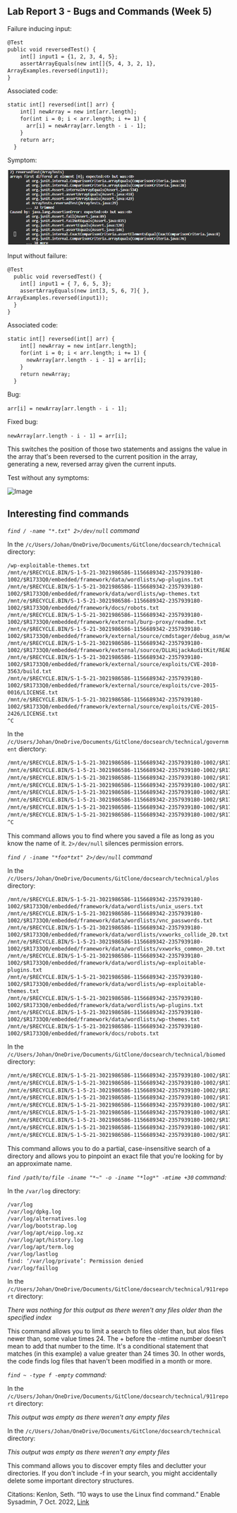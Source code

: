 ## Lab Report 3 - Bugs and Commands (Week 5)

Failure inducing input:
```
@Test
public void reversedTest() {
    int[] input1 = {1, 2, 3, 4, 5};
    assertArrayEquals(new int[]{5, 4, 3, 2, 1}, ArrayExamples.reversed(input1));
}
```
Associated code:
```
static int[] reversed(int[] arr) {
    int[] newArray = new int[arr.length];
    for(int i = 0; i < arr.length; i += 1) {
      arr[i] = newArray[arr.length - i - 1];
    }
    return arr;
  }
```

Symptom:

![Image](Symptom.png)

Input without failure:
```
@Test
  public void reversedTest() {
    int[] input1 = { 7, 6, 5, 3};
    assertArrayEquals(new int[3, 5, 6, 7]{ }, ArrayExamples.reversed(input1));
  }
}
```

Associated code:
```
static int[] reversed(int[] arr) {
    int[] newArray = new int[arr.length];
    for(int i = 0; i < arr.length; i += 1) {
      newArray[arr.length - i - 1] = arr[i];
    }
    return newArray;
  }
```
Bug:

```arr[i] = newArray[arr.length - i - 1];```

Fixed bug:

```newArray[arr.length - i - 1] = arr[i];```

This switches the position of those two statements and assigns the value in the array that's been reversed to the current position in the array, generating a new, reversed array given the current inputs.

Test without any symptoms:

![Image](no_symptoms.png)


## Interesting find commands
*```find / -name "*.txt" 2>/dev/null``` command* 

In the ```/c/Users/Johan/OneDrive/Documents/GitClone/docsearch/technical``` directory:
```
/wp-exploitable-themes.txt
/mnt/e/$RECYCLE.BIN/S-1-5-21-3021986586-1156689342-2357939180-1002/$R1733Q0/embedded/framework/data/wordlists/wp-plugins.txt
/mnt/e/$RECYCLE.BIN/S-1-5-21-3021986586-1156689342-2357939180-1002/$R1733Q0/embedded/framework/data/wordlists/wp-themes.txt
/mnt/e/$RECYCLE.BIN/S-1-5-21-3021986586-1156689342-2357939180-1002/$R1733Q0/embedded/framework/docs/robots.txt
/mnt/e/$RECYCLE.BIN/S-1-5-21-3021986586-1156689342-2357939180-1002/$R1733Q0/embedded/framework/external/burp-proxy/readme.txt
/mnt/e/$RECYCLE.BIN/S-1-5-21-3021986586-1156689342-2357939180-1002/$R1733Q0/embedded/framework/external/source/cmdstager/debug_asm/woop.txt
/mnt/e/$RECYCLE.BIN/S-1-5-21-3021986586-1156689342-2357939180-1002/$R1733Q0/embedded/framework/external/source/DLLHijackAuditKit/README.txt
/mnt/e/$RECYCLE.BIN/S-1-5-21-3021986586-1156689342-2357939180-1002/$R1733Q0/embedded/framework/external/source/exploits/CVE-2010-3563/build.txt
/mnt/e/$RECYCLE.BIN/S-1-5-21-3021986586-1156689342-2357939180-1002/$R1733Q0/embedded/framework/external/source/exploits/cve-2015-0016/LICENSE.txt
/mnt/e/$RECYCLE.BIN/S-1-5-21-3021986586-1156689342-2357939180-1002/$R1733Q0/embedded/framework/external/source/exploits/CVE-2015-2426/LICENSE.txt
^C
```
In the ```/c/Users/Johan/OneDrive/Documents/GitClone/docsearch/technical/government``` dierctory:
```e/pxesploit/regeditor/README.txt
/mnt/e/$RECYCLE.BIN/S-1-5-21-3021986586-1156689342-2357939180-1002/$R1733Q0/embedded/framework/external/source/shellcode/windows/speech/COPYRIGHT.txt
/mnt/e/$RECYCLE.BIN/S-1-5-21-3021986586-1156689342-2357939180-1002/$R1733Q0/embedded/framework/external/source/vncdll/vncdll/LICENSE.txt
/mnt/e/$RECYCLE.BIN/S-1-5-21-3021986586-1156689342-2357939180-1002/$R1733Q0/embedded/framework/external/source/vncdll/winvnc/COPYING.txt
/mnt/e/$RECYCLE.BIN/S-1-5-21-3021986586-1156689342-2357939180-1002/$R1733Q0/embedded/framework/external/source/vncdll/winvnc/LICENCE.txt
/mnt/e/$RECYCLE.BIN/S-1-5-21-3021986586-1156689342-2357939180-1002/$R1733Q0/embedded/framework/external/source/vncdll/winvnc/zlib/algorithm.txt
/mnt/e/$RECYCLE.BIN/S-1-5-21-3021986586-1156689342-2357939180-1002/$R1733Q0/embedded/framework/kubernetes/meterpreter/templates/NOTES.txt
/mnt/e/$RECYCLE.BIN/S-1-5-21-3021986586-1156689342-2357939180-1002/$R1733Q0/embedded/framework/lib/anemone/docs/LICENSE.txt
/mnt/e/$RECYCLE.BIN/S-1-5-21-3021986586-1156689342-2357939180-1002/$R1733Q0/embedded/framework/lib/anemone/docs/MODIFIED.txt
^C
```
This command allows you to find where you saved a file as long as  you know the name of it. ```2>/dev/null```  silences permission errors.


*```find / -iname "*foo*txt" 2>/dev/null``` command*

In the ```/c/Users/Johan/OneDrive/Documents/GitClone/docsearch/technical/plos``` directory: 
```
/mnt/e/$RECYCLE.BIN/S-1-5-21-3021986586-1156689342-2357939180-1002/$R1733Q0/embedded/framework/data/wordlists/unix_users.txt
/mnt/e/$RECYCLE.BIN/S-1-5-21-3021986586-1156689342-2357939180-1002/$R1733Q0/embedded/framework/data/wordlists/vnc_passwords.txt
/mnt/e/$RECYCLE.BIN/S-1-5-21-3021986586-1156689342-2357939180-1002/$R1733Q0/embedded/framework/data/wordlists/vxworks_collide_20.txt
/mnt/e/$RECYCLE.BIN/S-1-5-21-3021986586-1156689342-2357939180-1002/$R1733Q0/embedded/framework/data/wordlists/vxworks_common_20.txt
/mnt/e/$RECYCLE.BIN/S-1-5-21-3021986586-1156689342-2357939180-1002/$R1733Q0/embedded/framework/data/wordlists/wp-exploitable-plugins.txt
/mnt/e/$RECYCLE.BIN/S-1-5-21-3021986586-1156689342-2357939180-1002/$R1733Q0/embedded/framework/data/wordlists/wp-exploitable-themes.txt
/mnt/e/$RECYCLE.BIN/S-1-5-21-3021986586-1156689342-2357939180-1002/$R1733Q0/embedded/framework/data/wordlists/wp-plugins.txt
/mnt/e/$RECYCLE.BIN/S-1-5-21-3021986586-1156689342-2357939180-1002/$R1733Q0/embedded/framework/data/wordlists/wp-themes.txt
/mnt/e/$RECYCLE.BIN/S-1-5-21-3021986586-1156689342-2357939180-1002/$R1733Q0/embedded/framework/docs/robots.txt
```

In the ```/c/Users/Johan/OneDrive/Documents/GitClone/docsearch/technical/biomed``` directory:
```/mnt/e/$RECYCLE.BIN/S-1-5-21-3021986586-1156689342-2357939180-1002/$R1733Q0/embedded/framework/data/wordlists/unix_passwords.txt
/mnt/e/$RECYCLE.BIN/S-1-5-21-3021986586-1156689342-2357939180-1002/$R1733Q0/embedded/framework/data/wordlists/unix_users.txt
/mnt/e/$RECYCLE.BIN/S-1-5-21-3021986586-1156689342-2357939180-1002/$R1733Q0/embedded/framework/data/wordlists/vnc_passwords.txt
/mnt/e/$RECYCLE.BIN/S-1-5-21-3021986586-1156689342-2357939180-1002/$R1733Q0/embedded/framework/data/wordlists/vxworks_collide_20.txt
/mnt/e/$RECYCLE.BIN/S-1-5-21-3021986586-1156689342-2357939180-1002/$R1733Q0/embedded/framework/data/wordlists/vxworks_common_20.txt
/mnt/e/$RECYCLE.BIN/S-1-5-21-3021986586-1156689342-2357939180-1002/$R1733Q0/embedded/framework/data/wordlists/wp-exploitable-plugins.txt
/mnt/e/$RECYCLE.BIN/S-1-5-21-3021986586-1156689342-2357939180-1002/$R1733Q0/embedded/framework/data/wordlists/wp-exploitable-themes.txt
/mnt/e/$RECYCLE.BIN/S-1-5-21-3021986586-1156689342-2357939180-1002/$R1733Q0/embedded/framework/data/wordlists/wp-plugins.txt
/mnt/e/$RECYCLE.BIN/S-1-5-21-3021986586-1156689342-2357939180-1002/$R1733Q0/embedded/framework/data/wordlists/wp-themes.txt
/mnt/e/$RECYCLE.BIN/S-1-5-21-3021986586-1156689342-2357939180-1002/$R1733Q0/embedded/framework/docs/robots.txt
```
This command allows you to do a partial, case-insensitive search of a directory and allows you to pinpoint an exact file that you're looking for by an approximate name.

*```find /path/to/file -iname "*~" -o -iname "*log*" -mtime +30``` command:*

In the ```/var/log``` directory:
```
/var/log
/var/log/dpkg.log
/var/log/alternatives.log
/var/log/bootstrap.log
/var/log/apt/eipp.log.xz
/var/log/apt/history.log
/var/log/apt/term.log
/var/log/lastlog
find: ‘/var/log/private’: Permission denied
/var/log/faillog
```

In the ```/c/Users/Johan/OneDrive/Documents/GitClone/docsearch/technical/911report``` directory:

*There was nothing for this output as there weren't any files older than the specified index*

This command allows you to limit a search to files older than, but alos files newer than, some value times 24. The + before the -mtime number doesn't mean to add that number to the time. It's a conditional statement that matches (in this example) a value greater than 24 times 30. In other words, the code finds log files that haven't been modified in a month or more.

*```find ~ -type f -empty``` command:*

In the ```/c/Users/Johan/OneDrive/Documents/GitClone/docsearch/technical/911report``` directory:

*This output was empty as there weren't any empty files*

In the ```/c/Users/Johan/OneDrive/Documents/GitClone/docsearch/technical``` directory:

*This output was empty as there weren't any empty files*

This command allows you to discover empty files and declutter your directories. If you don't include -f in your search, you might accidentally delete some important directory structures.

Citations: 
Kenlon, Seth. “10 ways to use the Linux find command.” Enable Sysadmin, 7 Oct. 2022, [Link](https://www.redhat.com/sysadmin/linux-find-command)
